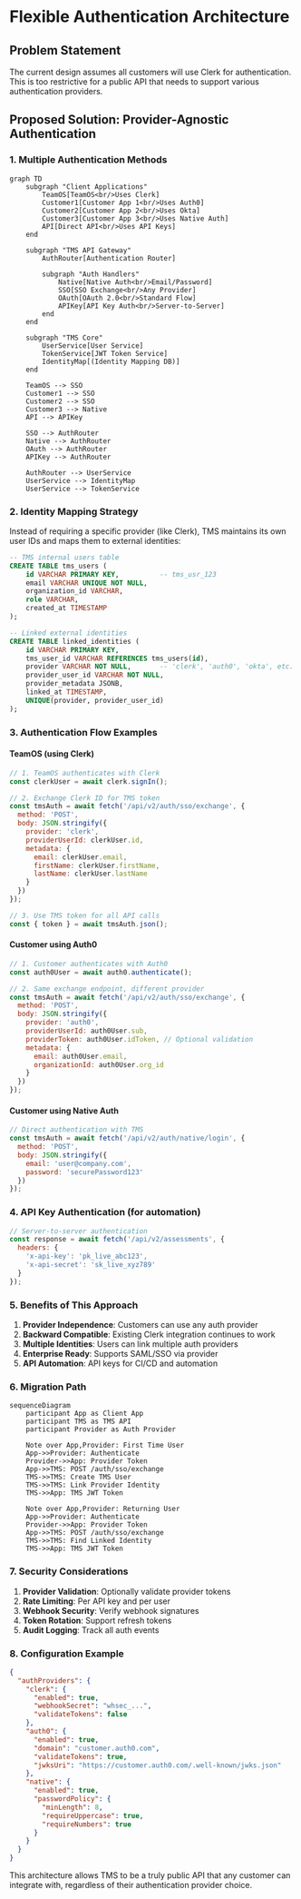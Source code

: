 # Flexible Authentication Architecture

## Problem Statement

The current design assumes all customers will use Clerk for authentication. This is too restrictive for a public API that needs to support various authentication providers.

## Proposed Solution: Provider-Agnostic Authentication

### 1. Multiple Authentication Methods

```mermaid
graph TD
    subgraph "Client Applications"
        TeamOS[TeamOS<br/>Uses Clerk]
        Customer1[Customer App 1<br/>Uses Auth0]
        Customer2[Customer App 2<br/>Uses Okta]
        Customer3[Customer App 3<br/>Uses Native Auth]
        API[Direct API<br/>Uses API Keys]
    end
    
    subgraph "TMS API Gateway"
        AuthRouter[Authentication Router]
        
        subgraph "Auth Handlers"
            Native[Native Auth<br/>Email/Password]
            SSO[SSO Exchange<br/>Any Provider]
            OAuth[OAuth 2.0<br/>Standard Flow]
            APIKey[API Key Auth<br/>Server-to-Server]
        end
    end
    
    subgraph "TMS Core"
        UserService[User Service]
        TokenService[JWT Token Service]
        IdentityMap[(Identity Mapping DB)]
    end
    
    TeamOS --> SSO
    Customer1 --> SSO
    Customer2 --> SSO
    Customer3 --> Native
    API --> APIKey
    
    SSO --> AuthRouter
    Native --> AuthRouter
    OAuth --> AuthRouter
    APIKey --> AuthRouter
    
    AuthRouter --> UserService
    UserService --> IdentityMap
    UserService --> TokenService
```

### 2. Identity Mapping Strategy

Instead of requiring a specific provider (like Clerk), TMS maintains its own user IDs and maps them to external identities:

```sql
-- TMS internal users table
CREATE TABLE tms_users (
    id VARCHAR PRIMARY KEY,          -- tms_usr_123
    email VARCHAR UNIQUE NOT NULL,
    organization_id VARCHAR,
    role VARCHAR,
    created_at TIMESTAMP
);

-- Linked external identities
CREATE TABLE linked_identities (
    id VARCHAR PRIMARY KEY,
    tms_user_id VARCHAR REFERENCES tms_users(id),
    provider VARCHAR NOT NULL,       -- 'clerk', 'auth0', 'okta', etc.
    provider_user_id VARCHAR NOT NULL,
    provider_metadata JSONB,
    linked_at TIMESTAMP,
    UNIQUE(provider, provider_user_id)
);
```

### 3. Authentication Flow Examples

#### TeamOS (using Clerk)
```javascript
// 1. TeamOS authenticates with Clerk
const clerkUser = await clerk.signIn();

// 2. Exchange Clerk ID for TMS token
const tmsAuth = await fetch('/api/v2/auth/sso/exchange', {
  method: 'POST',
  body: JSON.stringify({
    provider: 'clerk',
    providerUserId: clerkUser.id,
    metadata: {
      email: clerkUser.email,
      firstName: clerkUser.firstName,
      lastName: clerkUser.lastName
    }
  })
});

// 3. Use TMS token for all API calls
const { token } = await tmsAuth.json();
```

#### Customer using Auth0
```javascript
// 1. Customer authenticates with Auth0
const auth0User = await auth0.authenticate();

// 2. Same exchange endpoint, different provider
const tmsAuth = await fetch('/api/v2/auth/sso/exchange', {
  method: 'POST',
  body: JSON.stringify({
    provider: 'auth0',
    providerUserId: auth0User.sub,
    providerToken: auth0User.idToken, // Optional validation
    metadata: {
      email: auth0User.email,
      organizationId: auth0User.org_id
    }
  })
});
```

#### Customer using Native Auth
```javascript
// Direct authentication with TMS
const tmsAuth = await fetch('/api/v2/auth/native/login', {
  method: 'POST',
  body: JSON.stringify({
    email: 'user@company.com',
    password: 'securePassword123'
  })
});
```

### 4. API Key Authentication (for automation)
```javascript
// Server-to-server authentication
const response = await fetch('/api/v2/assessments', {
  headers: {
    'x-api-key': 'pk_live_abc123',
    'x-api-secret': 'sk_live_xyz789'
  }
});
```

### 5. Benefits of This Approach

1. **Provider Independence**: Customers can use any auth provider
2. **Backward Compatible**: Existing Clerk integration continues to work
3. **Multiple Identities**: Users can link multiple auth providers
4. **Enterprise Ready**: Supports SAML/SSO via provider
5. **API Automation**: API keys for CI/CD and automation

### 6. Migration Path

```mermaid
sequenceDiagram
    participant App as Client App
    participant TMS as TMS API
    participant Provider as Auth Provider
    
    Note over App,Provider: First Time User
    App->>Provider: Authenticate
    Provider->>App: Provider Token
    App->>TMS: POST /auth/sso/exchange
    TMS->>TMS: Create TMS User
    TMS->>TMS: Link Provider Identity
    TMS->>App: TMS JWT Token
    
    Note over App,Provider: Returning User
    App->>Provider: Authenticate
    Provider->>App: Provider Token
    App->>TMS: POST /auth/sso/exchange
    TMS->>TMS: Find Linked Identity
    TMS->>App: TMS JWT Token
```

### 7. Security Considerations

1. **Provider Validation**: Optionally validate provider tokens
2. **Rate Limiting**: Per API key and per user
3. **Webhook Security**: Verify webhook signatures
4. **Token Rotation**: Support refresh tokens
5. **Audit Logging**: Track all auth events

### 8. Configuration Example

```json
{
  "authProviders": {
    "clerk": {
      "enabled": true,
      "webhookSecret": "whsec_...",
      "validateTokens": false
    },
    "auth0": {
      "enabled": true,
      "domain": "customer.auth0.com",
      "validateTokens": true,
      "jwksUri": "https://customer.auth0.com/.well-known/jwks.json"
    },
    "native": {
      "enabled": true,
      "passwordPolicy": {
        "minLength": 8,
        "requireUppercase": true,
        "requireNumbers": true
      }
    }
  }
}
```

This architecture allows TMS to be a truly public API that any customer can integrate with, regardless of their authentication provider choice.